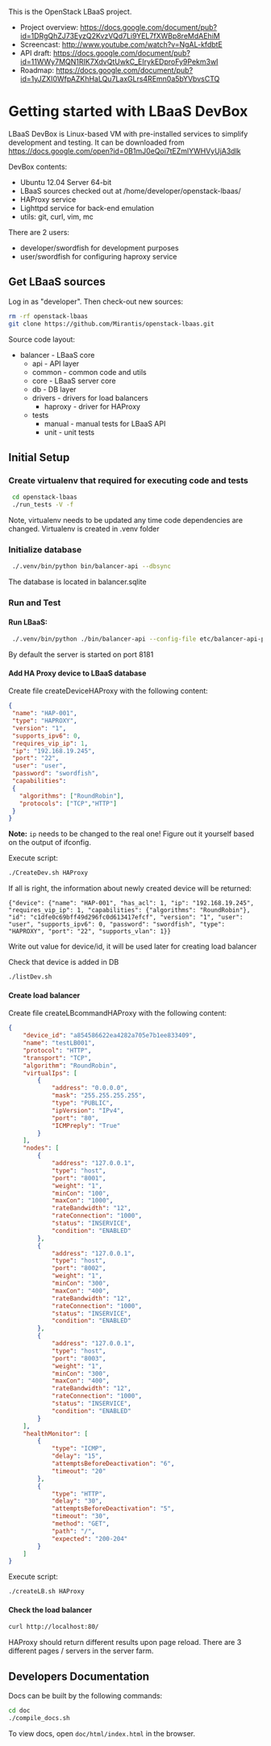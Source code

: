 This is the OpenStack LBaaS project.
* Project overview: https://docs.google.com/document/pub?id=1DRgQhZJ73EyzQ2KvzVQd7Li9YEL7fXWBp8reMdAEhiM
* Screencast: http://www.youtube.com/watch?v=NgAL-kfdbtE
* API draft: https://docs.google.com/document/pub?id=11WWy7MQN1RIK7XdvQtUwkC_EIrykEDproFy9Pekm3wI
* Roadmap: https://docs.google.com/document/pub?id=1yJZXI0WfpAZKhHaLQu7LaxGLrs4REmn0a5bYVbvsCTQ

# Getting started with LBaaS DevBox

LBaaS DevBox is Linux-based VM with pre-installed services to simplify development and testing.
It can be downloaded from https://docs.google.com/open?id=0B1mJ0eQoi7tEZmlYWHVyUjA3dlk

DevBox contents:
 * Ubuntu 12.04 Server 64-bit
 * LBaaS sources checked out at /home/developer/openstack-lbaas/
 * HAProxy service
 * Lighttpd service for back-end emulation
 * utils: git, curl, vim, mc

There are 2 users:
 * developer/swordfish for development purposes
 * user/swordfish for configuring haproxy service

## Get LBaaS sources

Log in as "developer". Then check-out new sources:
```bash
rm -rf openstack-lbaas
git clone https://github.com/Mirantis/openstack-lbaas.git
```

Source code layout:
 * balancer - LBaaS core  
    * api - API layer
    * common - common code and utils
    * core - LBaaS server core
    * db - DB layer
    * drivers - drivers for load balancers 
       * haproxy - driver for HAProxy
    * tests  
       * manual - manual tests for LBaaS API
       * unit - unit tests

## Initial Setup

### Create virtualenv that required for executing code and tests
```bash
 cd openstack-lbaas
 ./run_tests -V -f
```
Note, virtualenv needs to be updated any time code dependencies are changed. Virtualenv is created in .venv folder
 
### Initialize database
```bash
 ./.venv/bin/python bin/balancer-api --dbsync
```
The database is located in balancer.sqlite

### Run and Test

#### Run LBaaS:
```bash
 ./.venv/bin/python ./bin/balancer-api --config-file etc/balancer-api-paste.ini --debug
```
By default the server is started on port 8181   

#### Add HA Proxy device to LBaaS database

Create file createDeviceHAProxy with the following content:

```json
{
 "name": "HAP-001",
 "type": "HAPROXY",
 "version": "1",
 "supports_ipv6": 0,
 "requires_vip_ip": 1,
 "ip": "192.168.19.245",
 "port": "22",
 "user": "user",
 "password": "swordfish",
 "capabilities":
 {
   "algorithms": ["RoundRobin"],
   "protocols": ["TCP","HTTP"]
 }
}
```

**Note:** ``ip`` needs to be changed to the real one! Figure out it yourself based on the output of ifconfig.

Execute script:

```bash
./CreateDev.sh HAProxy
```

If all is right, the information about newly created device will be returned:

```
{"device": {"name": "HAP-001", "has_acl": 1, "ip": "192.168.19.245", "requires_vip_ip": 1, "capabilities": {"algorithms": "RoundRobin"}, "id": "c1dfe0c69bff49d296fc0d613417efcf", "version": "1", "user": "user", "supports_ipv6": 0, "password": "swordfish", "type": "HAPROXY", "port": "22", "supports_vlan": 1}}
```

Write out value for device/id, it will be used later for creating load balancer

Check that device is added in DB
```bash
./listDev.sh
```

#### Create load balancer

Create file createLBcommandHAProxy with the following content:

```json
{
    "device_id": "a854586622ea4282a705e7b1ee833409",
    "name": "testLB001",
    "protocol": "HTTP",
    "transport": "TCP",
    "algorithm": "RoundRobin",
    "virtualIps": [
        {
            "address": "0.0.0.0",
            "mask": "255.255.255.255",
            "type": "PUBLIC",
            "ipVersion": "IPv4",
            "port": "80",
            "ICMPreply": "True"
        }
    ],
    "nodes": [
        {
            "address": "127.0.0.1",
            "type": "host",
            "port": "8001",
            "weight": "1",
            "minCon": "100",
            "maxCon": "1000",
            "rateBandwidth": "12",
            "rateConnection": "1000",
            "status": "INSERVICE",
            "condition": "ENABLED"
        },
        {
            "address": "127.0.0.1",
            "type": "host",
            "port": "8002",
            "weight": "1",
            "minCon": "300",
            "maxCon": "400",
            "rateBandwidth": "12",
            "rateConnection": "1000",
            "status": "INSERVICE",
            "condition": "ENABLED"
        },
        {
            "address": "127.0.0.1",
            "type": "host",
            "port": "8003",
            "weight": "1",
            "minCon": "300",
            "maxCon": "400",
            "rateBandwidth": "12",
            "rateConnection": "1000",
            "status": "INSERVICE",
            "condition": "ENABLED"
        }
    ],
    "healthMonitor": [
        {
            "type": "ICMP",
            "delay": "15",
            "attemptsBeforeDeactivation": "6",
            "timeout": "20"
        },
        {
            "type": "HTTP",
            "delay": "30",
            "attemptsBeforeDeactivation": "5",
            "timeout": "30",
            "method": "GET",
            "path": "/",
            "expected": "200-204"
        }
    ]
}
```

Execute script:

```bash
./createLB.sh HAProxy
```

#### Check the load balancer

```bash
curl http://localhost:80/
```

HAProxy should return different results upon page reload. There are 3 different pages / servers in the server farm.

## Developers Documentation

Docs can be built by the following commands:

```bash
cd doc
./compile_docs.sh
```
To view docs, open `doc/html/index.html` in the browser.
